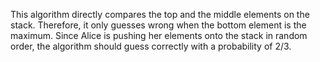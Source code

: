 This algorithm directly compares the top and the middle elements on the stack. Therefore, it only guesses wrong
when the bottom element is the maximum. Since Alice is pushing her elements onto the stack in random order, the
algorithm should guess correctly with a probability of 2/3.